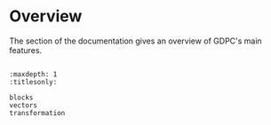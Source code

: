 # Overview

The section of the documentation gives an overview of GDPC's main features.


```{rubric} Contents
```

```{toctree}
:maxdepth: 1
:titlesonly:

blocks
vectors
transformation
```
